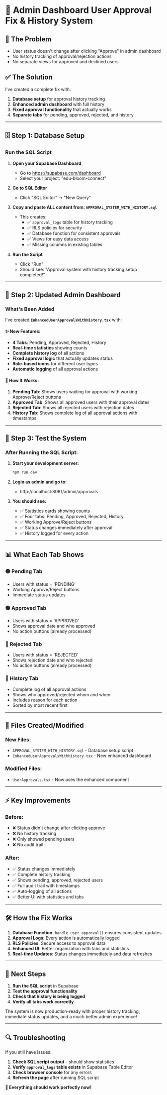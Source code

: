 # 🚀 Admin Dashboard User Approval Fix & History System

## 🎯 **The Problem**
- User status doesn't change after clicking "Approve" in admin dashboard
- No history tracking of approval/rejection actions
- No separate views for approved and declined users

## ✅ **The Solution**

I've created a complete fix with:
1. **Database setup** for approval history tracking
2. **Enhanced admin dashboard** with full history
3. **Fixed approval functionality** that actually works
4. **Separate tabs** for pending, approved, rejected, and history

---

## 🗄️ **Step 1: Database Setup**

### Run the SQL Script

1. **Open your Supabase Dashboard**
   - Go to https://supabase.com/dashboard
   - Select your project: "edu-bloom-connect"

2. **Go to SQL Editor**
   - Click "SQL Editor" → "New Query"

3. **Copy and paste ALL content from: `APPROVAL_SYSTEM_WITH_HISTORY.sql`**
   - This creates:
     - ✅ `approval_logs` table for history tracking
     - ✅ RLS policies for security
     - ✅ Database function for consistent approvals
     - ✅ Views for easy data access
     - ✅ Missing columns in existing tables

4. **Run the Script**
   - Click "Run"
   - Should see: "Approval system with history tracking setup completed!"

---

## 🎨 **Step 2: Updated Admin Dashboard**

### What's Been Added

I've created **`EnhancedUserApprovalsWithHistory.tsx`** with:

#### ✨ **New Features:**
- **4 Tabs**: Pending, Approved, Rejected, History
- **Real-time statistics** showing counts
- **Complete history log** of all actions
- **Fixed approval logic** that actually updates status
- **Role-based icons** for different user types
- **Automatic logging** of all approval actions

#### 🔧 **How It Works:**
1. **Pending Tab**: Shows users waiting for approval with working Approve/Reject buttons
2. **Approved Tab**: Shows all approved users with their approval dates
3. **Rejected Tab**: Shows all rejected users with rejection dates
4. **History Tab**: Shows complete log of all approval actions with timestamps

---

## 🚀 **Step 3: Test the System**

### After Running the SQL Script:

1. **Start your development server:**
   ```bash
   npm run dev
   ```

2. **Login as admin and go to:**
   - http://localhost:8081/admin/approvals

3. **You should see:**
   - ✅ Statistics cards showing counts
   - ✅ Four tabs: Pending, Approved, Rejected, History
   - ✅ Working Approve/Reject buttons
   - ✅ Status changes immediately after approval
   - ✅ History logged for every action

---

## 📊 **What Each Tab Shows**

### 🟡 **Pending Tab**
- Users with status = 'PENDING'
- Working Approve/Reject buttons
- Immediate status updates

### 🟢 **Approved Tab**
- Users with status = 'APPROVED'
- Shows approval date and who approved
- No action buttons (already processed)

### 🔴 **Rejected Tab**
- Users with status = 'REJECTED'
- Shows rejection date and who rejected
- No action buttons (already processed)

### 📝 **History Tab**
- Complete log of all approval actions
- Shows who approved/rejected whom and when
- Includes reason for each action
- Sorted by most recent first

---

## 🔧 **Files Created/Modified**

### New Files:
- `APPROVAL_SYSTEM_WITH_HISTORY.sql` - Database setup script
- `EnhancedUserApprovalsWithHistory.tsx` - New enhanced dashboard

### Modified Files:
- `UserApprovals.tsx` - Now uses the enhanced component

---

## ⚡ **Key Improvements**

### Before:
- ❌ Status didn't change after clicking approve
- ❌ No history tracking
- ❌ Only showed pending users
- ❌ No audit trail

### After:
- ✅ Status changes immediately
- ✅ Complete history tracking
- ✅ Shows pending, approved, rejected users
- ✅ Full audit trail with timestamps
- ✅ Auto-logging of all actions
- ✅ Better UI with statistics and tabs

---

## 🛠️ **How the Fix Works**

1. **Database Function**: `handle_user_approval()` ensures consistent updates
2. **Approval Logs**: Every action is automatically logged
3. **RLS Policies**: Secure access to approval data
4. **Enhanced UI**: Better organization with tabs and statistics
5. **Real-time Updates**: Status changes immediately and data refreshes

---

## 🎯 **Next Steps**

1. **Run the SQL script** in Supabase
2. **Test the approval functionality**
3. **Check that history is being logged**
4. **Verify all tabs work correctly**

The system is now production-ready with proper history tracking, immediate status updates, and a much better admin experience!

---

## 🔍 **Troubleshooting**

If you still have issues:

1. **Check SQL script output** - should show statistics
2. **Verify `approval_logs` table exists** in Supabase Table Editor
3. **Check browser console** for any errors
4. **Refresh the page** after running SQL script

**🎉 Everything should work perfectly now!**
